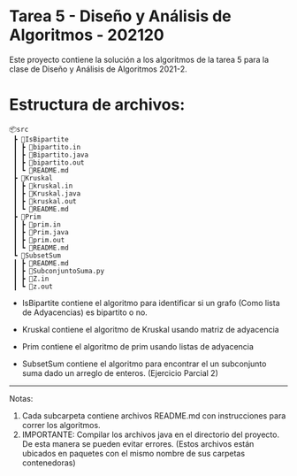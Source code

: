 # Tarea 5  - Diseño y Análisis de Algoritmos - 202120

Este proyecto contiene la solución a los algoritmos de la tarea 5 para la clase de Diseño y Análisis de Algoritmos 2021-2.

# Estructura de archivos:

```
📦src
 ┣ 📂IsBipartite
 ┃ ┣ 📜bipartito.in
 ┃ ┣ 📜Bipartito.java
 ┃ ┣ 📜bipartito.out
 ┃ ┗ 📜README.md
 ┣ 📂Kruskal
 ┃ ┣ 📜kruskal.in
 ┃ ┣ 📜Kruskal.java
 ┃ ┣ 📜kruskal.out
 ┃ ┗ 📜README.md
 ┣ 📂Prim
 ┃ ┣ 📜prim.in
 ┃ ┣ 📜Prim.java
 ┃ ┣ 📜prim.out
 ┃ ┗ 📜README.md
 ┗ 📂SubsetSum
 ┃ ┣ 📜README.md
 ┃ ┣ 📜SubconjuntoSuma.py
 ┃ ┣ 📜Z.in
 ┃ ┗ 📜z.out
```
 * IsBipartite contiene el algoritmo para identificar si un grafo (Como lista de Adyacencias) es bipartito o no.

 * Kruskal contiene el algoritmo de Kruskal usando matriz de adyacencia

 * Prim contiene el algoritmo de prim usando listas de adyacencia

 * SubsetSum contiene el algoritmo para encontrar el un subconjunto suma dado un arreglo de enteros. (Ejercicio Parcial 2)

----------------------------------------------------------------
Notas:
1. Cada subcarpeta contiene archivos README.md con instrucciones para correr los algoritmos. 
2. IMPORTANTE: Compilar los archivos java en el directorio del proyecto. De esta manera se pueden evitar errores. (Estos archivos están ubicados en paquetes con el mismo nombre de sus carpetas contenedoras)